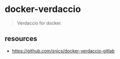 # docker-verdaccio
> Verdaccio for docker.

## resources
- https://github.com/snics/docker-verdaccio-gitlab